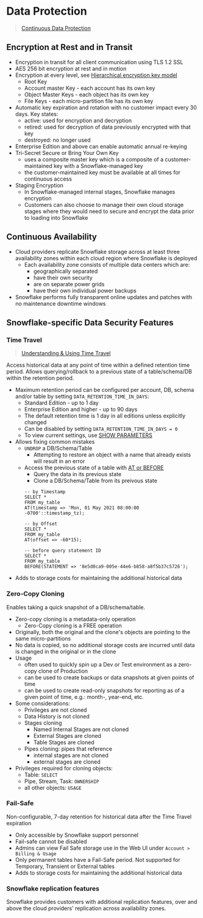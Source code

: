 # Data Protection #

> [Continuous Data Protection](https://docs.snowflake.com/en/user-guide/data-cdp.html)

## Encryption at Rest and in Transit ##
* Encryption in transit for all client communication using TLS 1.2 SSL
* AES 256 bit encryption at rest and in motion
* Encryption at every level, see [Hierarchical encryption key model](https://docs.snowflake.com/en/user-guide/security-encryption-manage.html#hierarchical-key-model)
  * Root Key
  * Account master Key - each account has its own key
  * Object Master Keys - each object has its own key
  * File Keys - each micro-partition file has its own key
* Automatic key expiration and rotation with no customer impact every 30 days. Key states:
  * active: used for encryption and decryption
  * retired: used for decryption of data previously encrypted with that key
  * destroyed: no longer used
* Enterprise Edition and above can enable automatic annual re-keying
* Tri-Secret Secure or Bring Your Own Key
  * uses a composite master key which is a composite of a customer-maintained key with a Snowflake-managed key
  * the customer-maintained key must be available at all times for continuous access
* Staging Encryption
  * In Snowflake-managed internal stages, Snowflake manages encryption
  * Customers can also choose to manage their own cloud storage stages where they would need to secure and encrypt the data prior to loading into Snowflake

## Continuous Availability ##
* Cloud providers replicate Snowflake storage across at least three availability zones within each cloud region where Snowflake is deployed
  * Each availability zone consists of multiple data centers which are:
    * geographically separated
    * have their own security
    * are on separate power grids
    * have their own individual power backups
* Snowflake performs fully transparent online updates and patches with no maintenance downtime windows

## Snowflake-specific Data Security Features ##

### Time Travel ###

> [Understanding & Using Time Travel](https://docs.snowflake.com/en/user-guide/data-time-travel.html)

Access historical data at any point of time within a defined retention time period. Allows querying/rollback to a previous state of a table/schema/DB within the retention period.

* Maximum retention period can be configured per account, DB, schema and/or table by setting `DATA_RETENTION_TIME_IN_DAYS`:
  * Standard Edition - up to 1 day
  * Enterprise Edition and higher - up to 90 days
  * The default retention time is 1 day in all editions unless explicitly changed
  * Can be disabled by setting `DATA_RETENTION_TIME_IN_DAYS = 0`
  * To view current settings, use [SHOW PARAMETERS](https://docs.snowflake.com/en/sql-reference/sql/show-parameters.html)
* Allows fixing common mistakes
  * `UNDROP` a DB/Schema/Table
    * Attempting to restore an object with a name that already exists will result in an error
  * Access the previous state of a table with [AT or BEFORE](https://docs.snowflake.com/en/sql-reference/constructs/at-before.html)
    * Query the data in its previous state
    * Clone a DB/Schema/Table from its preivous state
    ```
    -- by Timestamp
    SELECT *
    FROM my_table
    AT(timestamp => 'Mon, 01 May 2021 08:00:00 -0700'::timestamp_tz);

    -- by Offset
    SELECT *
    FROM my_table
    AT(offset => -60*15);

    -- before query statement ID
    SELECT *
    FROM my_table
    BEFORE(STATEMENT => '8e5d0ca9-005e-44e6-b858-a8f5b37c5726');
    ```
* Adds to storage costs for maintaining the additional historical data

### Zero-Copy Cloning ###
Enables taking a quick snapshot of a DB/schema/table.

* Zero-copy cloning is a metadata-only operation
  * Zero-Copy cloning is a FREE operation
* Originally, both the original and the clone's objects are pointing to the same micro-partitions
* No data is copied, so no additional storage costs are incurred until data is changed in the original or in the clone
* Usage
  * often used to quickly spin up a Dev or Test environment as a zero-copy clone of Production
  * can be used to create backups or data snapshots at given points of time
  * can be used to create read-only snapshots for reporting as of a given point of time, e.g.: month-, year-end, etc.
* Some considerations:
  * Privileges are not cloned
  * Data History is not cloned
  * Stages cloning
    * Named Internal Stages are not cloned
    * External Stages are cloned
    * Table Stages are cloned
  * Pipes cloning: pipes that reference
    * internal stages are not cloned
    * external stages are cloned
* Privileges required for cloning objects:
  * Table: `SELECT`
  * Pipe, Stream, Task: `OWNERSHIP`
  * all other objects: `USAGE`

### Fail-Safe ###
Non-configurable, 7-day retention for historical data after the Time Travel expiration
* Only accessible by Snowflake support personnel
* Fail-safe cannot be disabled
* Admins can view Fail Safe storage use in the Web UI under `Account > Billing & Usage`
* Only permanent tables have a Fail-Safe period. Not supported for Temporary, Transient or External tables
* Adds to storage costs for maintaining the additional historical data

### Snowflake replication features ###
Snowflake provides customers with additional replication features, over and above the cloud providers' replication across availability zones.
